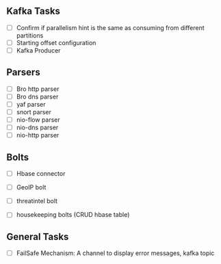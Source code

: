 ## Kafka Tasks
- [ ] Confirm if parallelism hint is the same as consuming from different partitions
- [ ] Starting offset configuration
- [ ] Kafka Producer

## Parsers
- [ ] Bro http parser
- [ ] Bro dns parser
- [ ] yaf parser
- [ ] snort parser
- [ ] nio-flow parser
- [ ] nio-dns parser
- [ ] nio-http parser

## Bolts
- [ ] Hbase connector
- [ ] GeoIP bolt
- [ ] threatintel bolt
- [ ] housekeeping bolts (CRUD hbase table)


## General Tasks
- [ ] FailSafe Mechanism: A channel to display error messages, kafka topic

